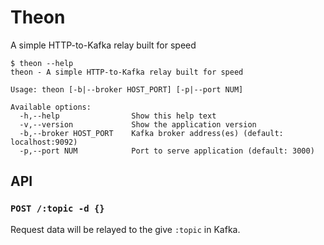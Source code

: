 # Theon

A simple HTTP-to-Kafka relay built for speed

```
$ theon --help
theon - A simple HTTP-to-Kafka relay built for speed

Usage: theon [-b|--broker HOST_PORT] [-p|--port NUM]

Available options:
  -h,--help                Show this help text
  -v,--version             Show the application version
  -b,--broker HOST_PORT    Kafka broker address(es) (default: localhost:9092)
  -p,--port NUM            Port to serve application (default: 3000)
```

## API

### `POST /:topic -d {}`

Request data will be relayed to the give `:topic` in Kafka.